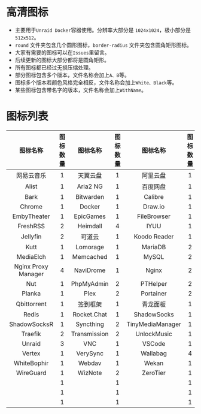 # 高清图标
- 主要用于`Unraid Docker`容器使用。分辨率大部分是 `1024x1024`，极小部分是 `512x512`。
- `round` 文件夹包含几个圆形图标，`border-radius` 文件夹包含圆角矩形图标。
- 大家有需要的图标可以在`Issues`里留言。
- 后续更新的图标大部分都将是圆角矩形。
- 所有图标都已经过无损压缩处理。
- 部分图标包含多个版本，文件名称会加上`A、B`等。
- 图标多个版本若颜色风格完全相反，文件名称会加上`White、Black`等。
- 某些图标包含带名字的版本，文件名称会加上`WithName`。

# 图标列表
|图标名称|图标数量|图标名称|图标数量|图标名称|图标数量|
|:--:|:--:|:--:|:--:|:--:|:--:|
|网易云音乐|1|天翼云盘|1|阿里云盘|1|
|Alist|1|Aria2 NG|1|百度网盘|1|
|Bark|1|Bitwarden|1|Calibre|1|
|Chrome|1|Docker|1|Draw.io|1|
|EmbyTheater|1|EpicGames|1|FileBrowser|1|
|FreshRSS|2|Heimdall|4|IYUU|1|
|Jellyfin|2|可道云|1|Koodo Reader|1|
|Kutt|1|Lomorage|1|MariaDB|2|
|MediaElch|1|Memcached|1|MySQL|2|
|Nginx Proxy Manager|4|NaviDrome|1|Nginx|2|
|Nut|1|PhpMyAdmin|2|PTHelper|2|
|Planka|1|Plex|2|Portainer|2|
|Qbittorrent|1|签到框架|1|青龙面板|1|
|Redis|1|Rocket.Chat|1|ShadowSocks|1|
|ShadowSocksR|1|Syncthing|2|TinyMediaManager|1|
|Traefik|2|Transmission|2|UnlockMusic|1|
|Unraid|3|VNC|1|VSCode|1|
|Vertex|1|VerySync|1|Wallabag|4|
|WhiteBophir|1|Webdav|1|Wekan|1|
|WireGuard|1|WizNote|2|ZeroTier|1|
||1||1||1|
||1||1||1|
||1||1||1|
